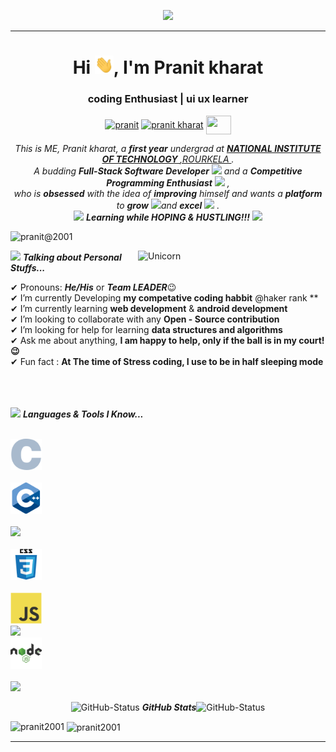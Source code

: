 <p align="center">
  <img src="https://github.com/thompsonemerson/thompsonemerson/raw/master/cover-thompson.png" height="200"/>
</p>
<hr>
<h1 align="center">Hi <img src="https://raw.githubusercontent.com/ABSphreak/ABSphreak/master/gifs/Hi.gif" width="30px">, I'm Pranit kharat </h1>
<h3 align="center">  coding Enthusiast | ui ux learner    </h3>
<p align="center">
<a href="https://www.linkedin.com/in/pranit-kharat-5268a5201" target="blank"><img align="center" src="https://cdn.jsdelivr.net/npm/simple-icons@3.0.1/icons/linkedin.svg" alt="pranit" height="30" width="40" /></a>
<a href="https://www.facebook.com/pranit.kharat.37" target="blank"><img align="center" src="https://cdn.jsdelivr.net/npm/simple-icons@3.0.1/icons/facebook.svg" alt="pranit kharat" height="30" width="40" /></a>
<a href="https://www.instagram.com/invites/contact/?i=qoc6zljlsh0a&utm_content=546kjku" src="https://cdn.jsdelivr.net/npm/simple-icons@3.0.1/icons/instagram.svg" alt="pranit kharat"  height="30" width="40" /></a>
<a href = "mail to: pranitkharat143@gmail.com"><img align="center" src="https://simpleicons.org/icons/gmail.svg" height="30" width="40" /></a>
</p>
</p>



<p align="center">
  <em>
    This is ME, Pranit kharat, a <b>first year</b> undergrad at <a href="https://www.nitrkl.ac.in/"> <b> NATIONAL INSTITUTE OF TECHNOLOGY </b>,ROURKELA  </a>. <br>
    A budding <b>Full-Stack Software Developer</b> <img src="https://github.com/TheDudeThatCode/TheDudeThatCode/blob/master/Assets/Developer.gif" width="30px"> and a <b>Competitive Programming Enthusiast</b>&nbsp;<img src="https://github.com/TheDudeThatCode/TheDudeThatCode/blob/master/Assets/Designer.gif" width="36px">&nbsp,<br>who is <b>obsessed</b>
    with the idea of <b>improving</b> himself and wants a <b>platform</b> to 
    <b>grow</b> <img src="https://github.com/TheDudeThatCode/TheDudeThatCode/blob/master/Assets/Rocket.gif" width="18px">and 
    <b>excel</b> <img src="https://github.com/TheDudeThatCode/TheDudeThatCode/blob/master/Assets/Medal.gif" width="20px">&nbsp.
  </em> 
  <br>
  <img src="https://media.giphy.com/media/VgCDAzcKvsR6OM0uWg/giphy.gif" width="50" /> <b><i>Learning while HOPING & HUSTLING!!!</i></b> <img src="https://media.giphy.com/media/7j2hfyeVcDtf2/giphy.gif" width="50" />
</p>

<p align="left"> <img src="https://komarev.com/ghpvc/?username=pranit@2001&label=Profile%20views&color=0e75b6&style=flat" alt="pranit@2001" /> </p>
<img align="right" width=300px alt="Unicorn" src="https://media.giphy.com/media/3ohs4BSacFKI7A717y/giphy.gif" />

<img src="https://media.giphy.com/media/ObNTw8Uzwy6KQ/giphy.gif" width="30px">&nbsp;***Talking about Personal Stuffs...***

✔ Pronouns: ***He/His*** or ***Team LEADER***😉 <br>
✔ I’m currently Developing **my competative coding habbit** @haker rank **<br>
✔ I’m currently learning **web development** & **android development**<br>
✔ I’m looking to collaborate with any **Open - Source contribution**<br>
✔ I’m looking for help for learning **data structures and algorithms**<br>
✔ Ask me about anything, **I am happy to help, only if the ball is in my court!😉**<br>
✔ Fun fact : **At The time of Stress coding, I use to be in half sleeping mode**<br><br><br><br>
 

<img src="https://media.giphy.com/media/ObNTw8Uzwy6KQ/giphy.gif" width="30px">&nbsp;***Languages & Tools I Know...***
<p align="left">
  
 
  <code> <img height="50" src="https://raw.githubusercontent.com/devicons/devicon/master/icons/c/c-original.svg"> </code>
  <code> <img height="50" src="https://raw.githubusercontent.com/devicons/devicon/master/icons/cplusplus/cplusplus-original.svg"> </code>
  <code> <img height="50" src="https://raw.githubusercontent.com/devicons/devicon/master/icons/htm5/html5/html5-original-wordmark.svg"> </code>
  <code> <img height="50" src="https://raw.githubusercontent.com/devicons/devicon/master/icons/css3/css3-original-wordmark.svg"> </code>
  <code> <img height="50" src="https://raw.githubusercontent.com/devicons/devicon/master/icons/javascript/javascript-original.svg"> </code>
  <code><img height="50" src="https://github.com/uannabi/-/blob/master/resource/python-icon.svg"></code>
  <code> <img height="50" src="https://raw.githubusercontent.com/devicons/devicon/master/icons/nodejs/nodejs-original-wordmark.svg"> </code>
  <code> <img height="50" src="https://github.com/uannabi/-/blob/master/resource/other/mongodb-ar21.svg"> </code>


  <p align="center">
 <img src="https://media.giphy.com/media/8UHRm5oY4k4FDxq5QG/giphy.gif" width="30px" alt="GitHub-Status"/>&nbsp;<i><b>GitHub Stats</b></i><img src="https://media.giphy.com/media/8UHRm5oY4k4FDxq5QG/giphy.gif" width="30px" alt="GitHub-Status"/></p>
<p><img align="left" src="https://github-readme-stats.vercel.app/api/top-langs?username=pranit2001&show_icons=true&locale=en&layout=compact" alt="pranit2001" /></p>

<p>&nbsp;<img align="center" src="https://github-readme-stats.vercel.app/api?username=pranit2001&show_icons=true&locale=en" alt="pranit2001" width="410" /></p>

<hr>
